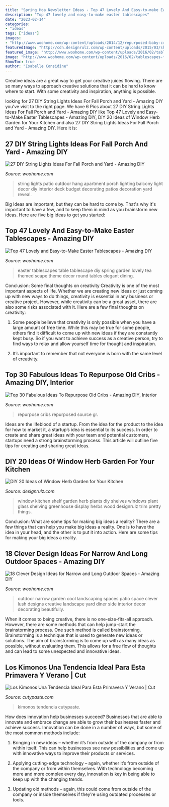 ```yaml
---
title: "Spring Hoa Newsletter Ideas - Top 47 Lovely And Easy-to-make Easter Tablescapes"
description: "Top 47 lovely and easy-to-make easter tablescapes"
date: "2023-02-14"
categories:
- "ideas"
tags: ["ideas"]
images:
- "http://www.woohome.com/wp-content/uploads/2014/12/repurposed-baby-cribs-28.jpg"
featuredImage: "http://cdn.designrulz.com/wp-content/uploads/2015/03/shelf-window_designrulz-5.jpg"
featured_image: "http://www.woohome.com/wp-content/uploads/2016/02/tablescapes-for-easter-33.jpg"
image: "http://www.woohome.com/wp-content/uploads/2016/02/tablescapes-for-easter-33.jpg"
ShowToc: true
author: "Isabelle Considine"
---
```



Creative ideas are a great way to get your creative juices flowing. There are so many ways to approach creative solutions that it can be hard to know where to start. With some creativity and inspiration, anything is possible.

	

		
looking for 27 DIY String Lights Ideas For Fall Porch and Yard - Amazing DIY you've visit to the right page. We have 6 Pics about 27 DIY String Lights Ideas For Fall Porch and Yard - Amazing DIY like Top 47 Lovely and Easy-to-Make Easter Tablescapes - Amazing DIY, DIY 20 Ideas of Window Herb Garden for Your Kitchen and also 27 DIY String Lights Ideas For Fall Porch and Yard - Amazing DIY. Here it is:
		
    
## 27 DIY String Lights Ideas For Fall Porch And Yard - Amazing DIY

<img loading=lazy src="http://www.woohome.com/wp-content/uploads/2017/09/string-lighting-ideas-for-Fall-yard-and-garden-21.jpg" onerror="this.onerror=null;this.src='https://tse4.mm.bing.net/th?id=OIP.I2M-b3k_CrK_ndnfkp5cKwHaJ4&amp;pid=15.1';" alt="27 DIY String Lights Ideas For Fall Porch and Yard - Amazing DIY">

_Source: woohome.com_

>string lights patio outdoor hang apartment porch lighting balcony light decor diy interior deck budget decorating patios decoration yard reveal. 

	

Big Ideas are important, but they can be hard to come by. That's why it's important to have a few, and to keep them in mind as you brainstorm new ideas. Here are five big ideas to get you started: 

    
## Top 47 Lovely And Easy-to-Make Easter Tablescapes - Amazing DIY

<img loading=lazy src="http://www.woohome.com/wp-content/uploads/2016/02/tablescapes-for-easter-33.jpg" onerror="this.onerror=null;this.src='https://tse2.mm.bing.net/th?id=OIP.xMNb7pJt5-F-wc95ja9_AAHaJ4&amp;pid=15.1';" alt="Top 47 Lovely and Easy-to-Make Easter Tablescapes - Amazing DIY">

_Source: woohome.com_

>easter tablescapes table tablescape diy spring garden lovely tea themed scape theme decor round tables elegant dining. 

	

Conclusion: Some final thoughts on creativity
Creativity is one of the most important aspects of life. Whether we are creating new ideas or just coming up with new ways to do things, creativity is essential in any business or creative project. However, while creativity can be a great asset, there are also some risks associated with it. Here are a few final thoughts on creativity: 
1. Some people believe that creativity is only possible when you have a large amount of free time. While this may be true for some people, others find it difficult to come up with new ideas if they are constantly kept busy. So if you want to achieve success as a creative person, try to find ways to relax and allow yourself time for thought and inspiration. 

2. It’s important to remember that not everyone is born with the same level of creativity.

    
## Top 30 Fabulous Ideas To Repurpose Old Cribs - Amazing DIY, Interior

<img loading=lazy src="http://www.woohome.com/wp-content/uploads/2014/12/repurposed-baby-cribs-28.jpg" onerror="this.onerror=null;this.src='https://tse3.mm.bing.net/th?id=OIP.FKyz8HnX7de-jK8qsl8eWgHaLE&amp;pid=15.1';" alt="Top 30 Fabulous Ideas To Repurpose Old Cribs - Amazing DIY, Interior">

_Source: woohome.com_

>repurpose cribs repurposed source gr. 

	

Ideas are the lifeblood of a startup. From the idea for the product to the idea for how to market it, a startup’s idea is essential to its success. In order to create and share great ideas with your team and potential customers, startups need a strong brainstorming process. This article will outline five tips for creating and sharing great ideas.

    
## DIY 20 Ideas Of Window Herb Garden For Your Kitchen

<img loading=lazy src="http://cdn.designrulz.com/wp-content/uploads/2015/03/shelf-window_designrulz-5.jpg" onerror="this.onerror=null;this.src='https://tse2.mm.bing.net/th?id=OIP.CbkWNb_hiQbJron1_ULCJgHaLH&amp;pid=15.1';" alt="DIY 20 Ideas of Window Herb Garden for Your Kitchen">

_Source: designrulz.com_

>window kitchen shelf garden herb plants diy shelves windows plant glass shelving greenhouse display herbs wood designrulz trim pretty things. 

	

Conclusion: What are some tips for making big ideas a reality?
There are a few things that can help you make big ideas a reality. One is to have the idea in your head, and the other is to put it into action. Here are some tips for making your big ideas a reality.

    
## 18 Clever Design Ideas For Narrow And Long Outdoor Spaces - Amazing DIY

<img loading=lazy src="http://www.woohome.com/wp-content/uploads/2015/03/narrow-space-designs-woohome-14.jpg" onerror="this.onerror=null;this.src='https://tse3.mm.bing.net/th?id=OIP.gsEhBAu8BU2iz8RwPd7HaQHaKI&amp;pid=15.1';" alt="18 Clever Design Ideas for Narrow and Long Outdoor Spaces - Amazing DIY">

_Source: woohome.com_

>outdoor narrow garden cool landscaping spaces patio space clever lush designs creative landscape yard diner side interior decor decorating beautifully. 

	

When it comes to being creative, there is no one-size-fits-all approach. However, there are some methods that can help jump-start the brainstorming process. One such method is called brainstorming. Brainstorming is a technique that is used to generate new ideas or solutions. The aim of brainstorming is to come up with as many ideas as possible, without evaluating them. This allows for a free flow of thoughts and can lead to some unexpected and innovative ideas.

    
## Los Kimonos Una Tendencia Ideal Para Esta Primavera Y Verano | Cut

<img loading=lazy src="http://www.cutypaste.com/wp-content/uploads/2014/08/kimonos-11.png" onerror="this.onerror=null;this.src='https://tse4.mm.bing.net/th?id=OIP.NNwood5D_6n5bNfFZoJnqQHaFj&amp;pid=15.1';" alt="Los Kimonos Una Tendencia Ideal Para Esta Primavera Y Verano | Cut">

_Source: cutypaste.com_

>kimonos tendencia cutypaste. 

	

How does innovation help businesses succeed?
Businesses that are able to innovate and embrace change are able to grow their businesses faster and achieve success. Innovation can be done in a number of ways, but some of the most common methods include:
1. Bringing in new ideas – whether it’s from outside of the company or from within itself. This can help businesses see new possibilities and come up with innovative ways to improve their products or services.

2. Applying cutting-edge technology – again, whether it’s from outside of the company or from within themselves. With technology becoming more and more complex every day, innovation is key in being able to keep up with the changing trends.

3. Updating old methods – again, this could come from outside of the company or inside themselves if they’re using outdated processes or tools.

